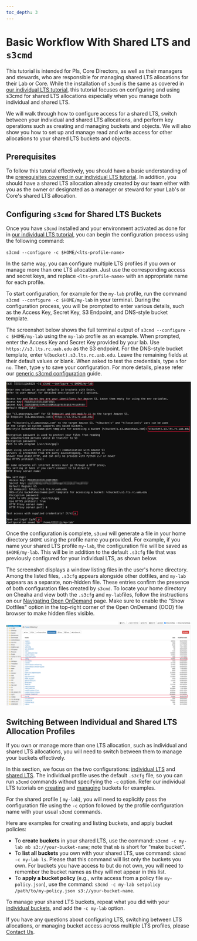 ```yaml
---
toc_depth: 3
---
```

# Basic Workflow With Shared LTS and `s3cmd`

This tutorial is intended for PIs, Core Directors, as well as their managers and stewards, who are responsible for managing shared LTS allocations for their Lab or Core. While the installation of `s3cmd` is the same as covered in [our individual LTS tutorial](./individual_lts_tutorial.md#install-s3cmd-within-conda-environment-on-cheaha), this tutorial focuses on configuring and using s3cmd for shared LTS allocations especially when you manage both individual and shared LTS.

We will walk through how to configure access for a shared LTS, switch between your individual and shared LTS allocations, and perform key operations such as creating and managing buckets and objects. We will also show you how to set up and manage read and write access for other allocations to your shared LTS buckets and objects.

## Prerequisites

To follow this tutorial effectively, you should have a basic understanding of the [prerequisites covered in our individual LTS tutorial](individual_lts_tutorial.md#prerequisites). In addition, you should have a shared LTS allocation already created by our team either with you as the owner or designated as a manager or steward for your Lab's or Core's shared LTS allocation.

## Configuring `s3cmd` for Shared LTS Buckets

Once you have `s3cmd` installed and your environment activated as done for in [our individual LTS tutorial](./individual_lts_tutorial.md#install-s3cmd-within-conda-environment-on-cheaha), you can begin the configuration process using the following command:

`s3cmd --configure -c $HOME/<lts-profile-name>`

In the same way, you can configure multiple LTS profiles if you own or manage more than one LTS allocation. Just use the corresponding access and secret keys, and replace `<lts-profile-name>` with an appropriate name for each profile.

To start configuration, for example for the `my-lab` profile, run the command `s3cmd --configure -c $HOME/my-lab` in your terminal. During the configuration process, you will be prompted to enter various details, such as the Access Key, Secret Key, S3 Endpoint, and DNS-style bucket template.

The screenshot below shows the full terminal output of `s3cmd --configure -c $HOME/my-lab` using the `my-lab` profile as an example. When prompted, enter the Access Key and Secret Key provided by your lab. Use `https://s3.lts.rc.uab.edu` as the S3 endpoint. For the DNS-style bucket template, enter `%(bucket).s3.lts.rc.uab.edu`. Leave the remaining fields at their default values or blank. When asked to test the credentials, type `n` for `no`. Then, type `y` to save your configuration. For more details, please refer our [generic s3cmd configuration](../interfaces.md#configuring-s3cmd) guide.

![Linux shell with s3cmd config command and outputs.](../images/shared-lts-config.png)

Once the configuration is complete, `s3cmd` will generate a file in your home directory `$HOME` using the profile name you provided. For example, if you name your shared LTS profile `my-lab`, the configuration file will be saved as `$HOME/my-lab`. This will be in addition to the default `.s3cfg` file that was previously configured for your individual LTS, as shown below.

The screenshot displays a window listing files in the user's home directory. Among the listed files, `.s3cfg` appears alongside other dotfiles, and `my-lab` appears as a separate, non-hidden file. These entries confirm the presence of both configuration files created by `s3cmd`. To locate your home directory on Cheaha and view  both the `.s3cfg`  and `my-lab`files, follow the instructions on our [Navigating Open OnDemand](../../../cheaha/open_ondemand/ood_layout.md#navigating-open-ondemand) page. Make sure to enable the "Show Dotfiles" option in the top-right corner of the Open OnDemand (OOD) file browser to make hidden files visible.

![s3cmd config files for shared and individual LTS profiles shown in your home directory in the OOD file browser.](../images/my-lab.png)

## Switching Between Individual and Shared LTS Allocation Profiles

If you own or manage more than one LTS allocation, such as individual and shared LTS allocations, you will need to switch between them to manage your buckets effectively.

In this section, we focus on the two configurations: [individual LTS](./individual_lts_tutorial.md#configuring-s3cmd-for-lts-buckets) and [shared LTS](#configuring-s3cmd-for-shared-lts-buckets). The individual profile uses the default `.s3cfg` file, so you can run `s3cmd` commands without specifying the `-c` option. Refer our  individual LTS tutorials on [creating](./individual_lts_tutorial.md#creating-buckets) and [managing](./individual_lts_tutorial.md#managing-buckets) buckets for examples.

For the shared profile ( `my-lab`), you will need to explicitly pass the configuration file using the `-c` option followed by the profile configuration name with your usual `s3cmd` commands.

Here are examples for creating and listing buckets, and apply bucket policies:

- To **create buckets** in your shared LTS, use the command: `s3cmd -c my-lab mb s3://your-bucket-name`; note that `mb` is short for "make bucket".
- To **list all buckets** you own with your shared LTS, use command: `s3cmd -c my-lab ls`. Please that this command will list only the buckets you own. For buckets you have access to but do not own, you will need to remember the bucket names as they  will not appear in this list.
- To **apply a bucket policy** (e.g., write access from a policy file `my-policy.json`), use the command: `s3cmd -c my-lab setpolicy /path/to/my-policy.json s3://your-bucket-name`.

To manage your shared LTS buckets, repeat what you did with your [individual buckets](./individual_lts_tutorial.md#managing-buckets), and add the `-c my-lab` option.

If you have any questions about configuring LTS, switching between LTS allocations, or managing bucket access across multiple LTS profiles, please [Contact Us](../../../index.md#how-to-contact-us).
